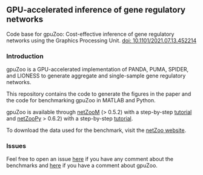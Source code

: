 ## GPU-accelerated inference of gene regulatory networks

Code base for gpuZoo: Cost-effective inference of gene regulatory networks using the Graphics Processing Unit. [doi: 10.1101/2021.07.13.452214](https://www.biorxiv.org/content/10.1101/2021.07.13.452214v1.abstract)

### Introduction

gpuZoo is a GPU-accelerated implementation of PANDA, PUMA, SPIDER, and LIONESS to generate aggregate and single-sample gene regulatory networks.

This repository contains the code to generate the figures in the paper and the code for benchmarking gpuZoo in MATLAB and Python.

gpuZoo is available through [netZooM](https://github.com/netZoo/netZooM) (> 0.5.2) with a step-by-step [tutorial](https://github.com/netZoo/netZooM/tree/master/tutorials/gpuzoo) and [netZooPy](https://github.com/netZoo/netZooPy) > 0.6.2) with a step-by-step [tutorial](https://github.com/netZoo/netZooPy/tree/master/tutorials/gpupanda).

To download the data used for the benchmark, visit the [netZoo website](https://netzoo.github.io/zooanimals/gpuzoo/).
### Issues

Feel free to open an issue [here](https://github.com/QuackenbushLab/gpupanda/issues) if you have any comment about the benchmarks and [here](https://github.com/netZoo/netZooM/issues)
if you have a comment about gpuZoo.

